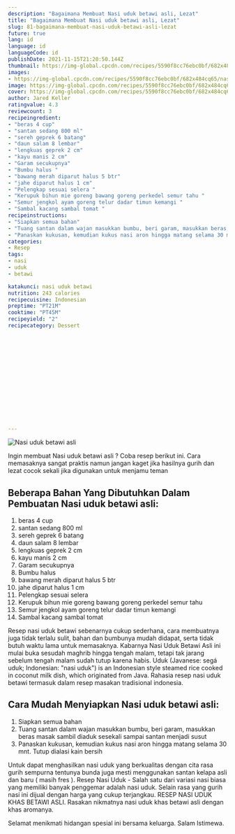 ```yaml
---
description: "Bagaimana Membuat Nasi uduk betawi asli, Lezat"
title: "Bagaimana Membuat Nasi uduk betawi asli, Lezat"
slug: 81-bagaimana-membuat-nasi-uduk-betawi-asli-lezat
future: true
lang: id
language: id
languageCode: id
publishDate: 2021-11-15T21:20:50.144Z 
thumbnail: https://img-global.cpcdn.com/recipes/5590f8cc76ebc0bf/682x484cq65/nasi-uduk-betawi-asli-foto-resep-utama.webp
images:
- https://img-global.cpcdn.com/recipes/5590f8cc76ebc0bf/682x484cq65/nasi-uduk-betawi-asli-foto-resep-utama.webp
image: https://img-global.cpcdn.com/recipes/5590f8cc76ebc0bf/682x484cq65/nasi-uduk-betawi-asli-foto-resep-utama.webp
cover: https://img-global.cpcdn.com/recipes/5590f8cc76ebc0bf/682x484cq65/nasi-uduk-betawi-asli-foto-resep-utama.webp
author: Jared Keller
ratingvalue: 4.3
reviewcount: 3
recipeingredient:
- "beras 4 cup"
- "santan sedang 800 ml"
- "sereh geprek 6 batang"
- "daun salam 8 lembar"
- "lengkuas geprek 2 cm"
- "kayu manis 2 cm"
- "Garam secukupnya"
- "Bumbu halus "
- "bawang merah diparut halus 5 btr"
- "jahe diparut halus 1 cm"
- "Pelengkap sesuai selera "
- "Kerupuk bihun mie goreng bawang goreng perkedel semur tahu "
- "Semur jengkol ayam goreng telur dadar timun kemangi "
- "Sambal kacang sambal tomat "
recipeinstructions:
- "Siapkan semua bahan"
- "Tuang santan dalam wajan masukkan bumbu, beri garam, masukkan beras masak sambil diaduk sesekali sampai santan menjadi susut"
- "Panaskan kukusan, kemudian kukus nasi aron hingga matang selama 30 mnt. Tutup dialasi kain bersih"
categories:
- Resep
tags:
- nasi
- uduk
- betawi

katakunci: nasi uduk betawi 
nutrition: 243 calories
recipecuisine: Indonesian
preptime: "PT21M"
cooktime: "PT45M"
recipeyield: "2"
recipecategory: Dessert


     
    
    
    
    
    
    
    
    
    
    
      
    
---
```



![Nasi uduk betawi asli](https://img-global.cpcdn.com/recipes/5590f8cc76ebc0bf/682x484cq65/nasi-uduk-betawi-asli-foto-resep-utama.webp)

Ingin membuat Nasi uduk betawi asli ? Coba resep berikut ini. Cara memasaknya sangat praktis namun jangan kaget jika hasilnya gurih dan lezat cocok sekali jika digunakan untuk menjamu teman

<!--inarticleads1-->

## Beberapa Bahan Yang Dibutuhkan Dalam Pembuatan Nasi uduk betawi asli:

1. beras 4 cup
1. santan sedang 800 ml
1. sereh geprek 6 batang
1. daun salam 8 lembar
1. lengkuas geprek 2 cm
1. kayu manis 2 cm
1. Garam secukupnya
1. Bumbu halus 
1. bawang merah diparut halus 5 btr
1. jahe diparut halus 1 cm
1. Pelengkap sesuai selera 
1. Kerupuk bihun mie goreng bawang goreng perkedel semur tahu 
1. Semur jengkol ayam goreng telur dadar timun kemangi 
1. Sambal kacang sambal tomat 

Resep nasi uduk betawi sebenarnya cukup sederhana, cara membuatnya juga tidak terlalu sulit, bahan dan bumbunya mudah didapat, serta tidak butuh waktu lama untuk memasaknya. Kabarnya Nasi Uduk Betawi Asli ini mulai buka sesudah maghrib hingga tengah malam, tetapi tak jarang sebelum tengah malam sudah tutup karena habis. Uduk (Javanese: segá uduk; Indonesian: &#34;nasi uduk&#34;) is an Indonesian style steamed rice cooked in coconut milk dish, which originated from Java. Rahasia resep nasi uduk betawi termasuk dalam resep masakan tradisional indonesia. 

<!--inarticleads2-->

## Cara Mudah Menyiapkan Nasi uduk betawi asli:

1. Siapkan semua bahan
1. Tuang santan dalam wajan masukkan bumbu, beri garam, masukkan beras masak sambil diaduk sesekali sampai santan menjadi susut
1. Panaskan kukusan, kemudian kukus nasi aron hingga matang selama 30 mnt. Tutup dialasi kain bersih


Untuk dapat menghasilkan nasi uduk yang berkualitas dengan cita rasa gurih sempurna tentunya bunda juga mesti menggunakan santan kelapa asli dan baru ( masih fres ). Resep Nasi Uduk - Salah satu dari variasi nasi biasa yang memiliki banyak penggemar adalah nasi uduk. Selain rasa yang gurih nasi ini dijual dengan harga yang cukup terjangkau. RESEP NASI UDUK KHAS BETAWI ASLI. Rasakan nikmatnya nasi uduk khas betawi asli dengan khas aromanya. 

Selamat menikmati hidangan spesial ini bersama keluarga. Salam Istimewa.
